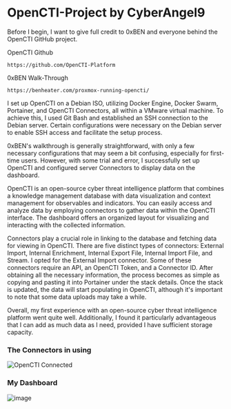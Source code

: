 # OpenCTI-Project by CyberAngel9

Before I begin, I want to give full credit to 0xBEN and everyone behind the OpenCTI GitHub project. 

OpenCTI Github
```
https://github.com/OpenCTI-Platform
```

0xBEN Walk-Through
```
https://benheater.com/proxmox-running-opencti/
```

I set up OpenCTI on a Debian ISO, utilizing Docker Engine, Docker Swarm, Portainer, and OpenCTI Connectors, all within a VMware virtual machine. To achieve this, I used Git Bash and established an SSH connection to the Debian server. Certain configurations were necessary on the Debian server to enable SSH access and facilitate the setup process.


0xBEN's walkthrough is generally straightforward, with only a few necessary configurations that may seem a bit confusing, especially for first-time users. However, with some trial and error, I successfully set up OpenCTI and configured server Connectors to display data on the dashboard.


OpenCTI is an open-source cyber threat intelligence platform that combines a knowledge management database with data visualization and context management for observables and indicators. You can easily access and analyze data by employing connectors to gather data within the OpenCTI interface. The dashboard offers an organized layout for visualizing and interacting with the collected information.


Connectors play a crucial role in linking to the database and fetching data for viewing in OpenCTI. There are five distinct types of connectors: External Import, Internal Enrichment, Internal Export File, Internal Import File, and Stream. I opted for the External Import connector. Some of these connectors require an API, an OpenCTI Token, and a Connector ID. After obtaining all the necessary information, the process becomes as simple as copying and pasting it into Portainer under the stack details. Once the stack is updated, the data will start populating in OpenCTI, although it's important to note that some data uploads may take a while.

Overall, my first experience with an open-source cyber threat intelligence platform went quite well. Additionally, I found it particularly advantageous that I can add as much data as I need, provided I have sufficient storage capacity.

### The Connectors in using
![OpenCTI Connected](https://github.com/cyberAngel9/OpenCTI-Project/assets/82012925/72595e98-11a4-4dcc-87fd-24a26d01f74e)

### My Dashboard 
![image](https://github.com/cyberAngel9/OpenCTI-Project/assets/82012925/fc5c6d1e-ecd0-455c-98ac-32f47dc7801e)
